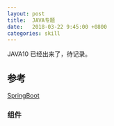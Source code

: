 ```yaml
---
layout: post
title:  JAVA专题
date:   2018-03-22 9:45:00 +0800
categories: skill
---
```

JAVA10 已经出来了，待记录。



## 参考
[SpringBoot](http://projects.spring.io/spring-boot/)

### 组件


####
